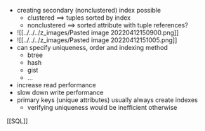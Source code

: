 + creating secondary (nonclustered) index possible
	+ clustered ==> tuples sorted by index
	+ nonclustered ==> sorted attribute with tuple references?
+ ![[../../../z_images/Pasted image 20220412150900.png]]
+ ![[../../../z_images/Pasted image 20220412151005.png]]
+ can specify uniqueness, order and indexing method
	+ btree
	+ hash
	+ gist
	+ ...
+ increase read performance
+ slow down write performance 
+ primary keys (unique attributes) usually always create indexes
	+ verifying uniqueness would be inefficient otherwise


[[SQL]]